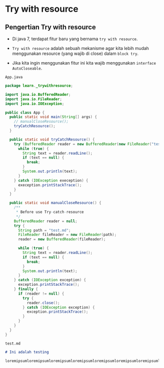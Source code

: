 # Try with resource

## Pengertian Try with resource

- Di java 7, terdapat fitur baru yang bernama `try with resource`.

- `Try with resource` adalah sebuah mekanisme agar kita lebih mudah menggunakan resource (yang wajib di close) dalam `block try`.

- Jika kita ingin menggunakan fitur ini kita wajib menggunakan `interface AutoCloseable`.

`App.java`

```java
package learn._trywithresource;

import java.io.BufferedReader;
import java.io.FileReader;
import java.io.IOException;

public class App {
  public static void main(String[] args) {
    // manualCloseResource();
    tryCatchResource();
  }

  public static void tryCatchResource() {
    try (BufferedReader reader = new BufferedReader(new FileReader("test.m"))) {
      while (true) {
        String text = reader.readLine();
        if (text == null) {
          break;
        }
        System.out.println(text);
      }
    } catch (IOException exeception) {
      exeception.printStackTrace();
    }
  }

  public static void manualCloseResource() {
    /**
     * Before use Try-catch-resource
     */
    BufferedReader reader = null;
    try {
      String path = "test.md";
      FileReader fileReader = new FileReader(path);
      reader = new BufferedReader(fileReader);

      while (true) {
        String text = reader.readLine();
        if (text == null) {
          break;
        }
        System.out.println(text);
      }
    } catch (IOException exception) {
      exception.printStackTrace();
    } finally {
      if (reader != null) {
        try {
          reader.close();
        } catch (IOException exception) {
          exception.printStackTrace();
        }
      }
    }
  }
}
```

`test.md`

```markdown
# Ini adalah testing

loremipsumloremipsumloremipsumloremipsumloremipsumloremipsumloremipsumloremipsumloremipsumloremipsum. loremipsumloremipsumloremipsumloremipsumloremipsumloremipsumloremipsumloremipsumloremipsumloremipsumloremipsumloremipsumloremipsumloremipsumloremipsum.

```


